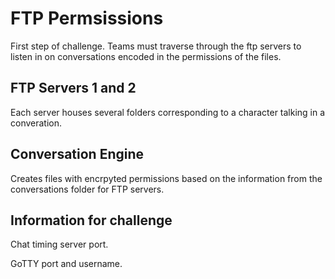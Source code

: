 # FTP Permsissions
First step of challenge. Teams must traverse through the ftp servers to listen in on conversations encoded in the permissions of the files. 

## FTP Servers 1 and 2
Each server houses several folders corresponding to a character talking in a converation.

## Conversation Engine
Creates files with encrpyted permissions based on the information from the conversations folder for FTP servers.

## Information for challenge
Chat timing server port.

GoTTY port and username.
